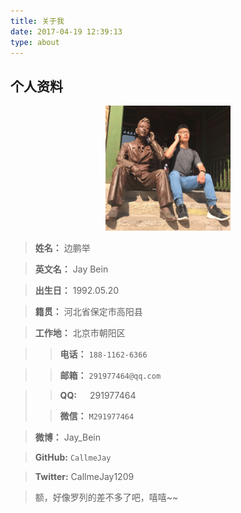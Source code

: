 ```yaml
---
title: 关于我
date: 2017-04-19 12:39:13
type: about
---
```

## 个人资料
<div  align="center" height="200">
<img src="/images/avatar.png" alt="myself" title="myself" width="200" height="200">
</div>

>**姓名：** 边鹏举

>**英文名：** Jay Bein 

>**出生日：** 1992.05.20

>**籍贯：** 河北省保定市高阳县

>**工作地：** 北京市朝阳区

> > **电话：** `188-1162-6366`

>>**邮箱：** `291977464@qq.com`

> > **QQ:**&emsp;&ensp;291977464
>
> > **微信：** `M291977464`

>**微博：** Jay_Bein

>**GitHub:** `CallmeJay`

>**Twitter:** CallmeJay1209

>额，好像罗列的差不多了吧，嘻嘻~~